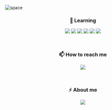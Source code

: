 ![space](https://user-images.githubusercontent.com/113401733/191881229-822a31a1-280b-481c-a286-938f633b85d5.jpg)

<h3 align="center"> 🌱 Learning  </h3>
<p align="center">
  <img src="https://img.shields.io/badge/html-E34F26?style=for-the-badge&logo=HTML5&logoColor=white">
  <img src="https://img.shields.io/badge/css-1572B6?style=for-the-badge&logo=CSS3&logoColor=white">
  <img src="https://img.shields.io/badge/javascript-F7DF1E?style=for-the-badge&logo=JavaScript&logoColor=white">
  <img src="https://img.shields.io/badge/React-61DAFB?style=for-the-badge&logo=React&logoColor=white">
  <img src="https://img.shields.io/badge/Next-000000?style=for-the-badge&logo=Next&logoColor=white">
  <img src="https://img.shields.io/badge/GraphQL-e10098?style=for-the-badge&logo=GraphQL&logoColor=white">
</p>
<br>
<h3 align="center"> 📫 How to reach me </h3>
<p align="center"> <a href="mailto:exsilver305@gmail.com"><img src="https://img.shields.io/badge/Gmail-D0A9F5?style=flat-square&logo=Gmail&logoColor=white&link=mailto:wonjongah@gmail.com"/></a> </p>
<br>
<h3 align="center"> ⚡ About me </h3>
<p align="center"> <a href="https://01exsilver.tistory.com/"><img src="https://img.shields.io/badge/My tech blog-A9BCF5?style=flat-square&logo=GitHub Sponsors&logoColor=white&link=https://01exsilver.tistory.com/"/></a> </p>

<!--
**yegri/yegri** is a ✨ _special_ ✨ repository bec![Uploading github_readme.jpg…]()
ause its `README.md` (this file) appears on your GitHub profile.

Here are some ideas to get you started:

- 🔭 I’m currently working on ...
- 🌱 I’m currently learning ...
- 👯 I’m looking to collaborate on ...
- 🤔 I’m looking for help with ...
- 💬 Ask me about ...
- 📫 How to reach me: ...
- 😄 Pronouns: ...
- ⚡ Fun fact: ...
-->
